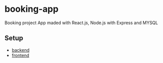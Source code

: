 # booking-app

Booking project App maded with React.js, Node.js with Express and MYSQL

## Setup
- [backend](/backend/README.md)
- [frontend](/frontend/README.md)